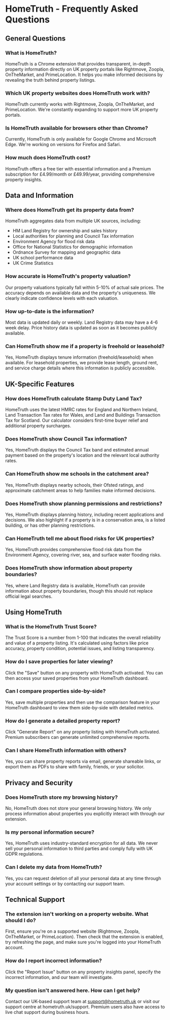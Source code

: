 # HomeTruth - Frequently Asked Questions

## General Questions

### What is HomeTruth?

HomeTruth is a Chrome extension that provides transparent, in-depth property information directly on UK property portals like Rightmove, Zoopla, OnTheMarket, and PrimeLocation. It helps you make informed decisions by revealing the truth behind property listings.

### Which UK property websites does HomeTruth work with?

HomeTruth currently works with Rightmove, Zoopla, OnTheMarket, and PrimeLocation. We're constantly expanding to support more UK property portals.

### Is HomeTruth available for browsers other than Chrome?

Currently, HomeTruth is only available for Google Chrome and Microsoft Edge. We're working on versions for Firefox and Safari.

### How much does HomeTruth cost?

HomeTruth offers a free tier with essential information and a Premium subscription for £4.99/month or £49.99/year, providing comprehensive property insights.

## Data and Information

### Where does HomeTruth get its property data from?

HomeTruth aggregates data from multiple UK sources, including:

- HM Land Registry for ownership and sales history
- Local authorities for planning and Council Tax information
- Environment Agency for flood risk data
- Office for National Statistics for demographic information
- Ordnance Survey for mapping and geographic data
- UK school performance data
- UK Crime Statistics

### How accurate is HomeTruth's property valuation?

Our property valuations typically fall within 5-10% of actual sale prices. The accuracy depends on available data and the property's uniqueness. We clearly indicate confidence levels with each valuation.

### How up-to-date is the information?

Most data is updated daily or weekly. Land Registry data may have a 4-6 week delay. Price history data is updated as soon as it becomes publicly available.

### Can HomeTruth show me if a property is freehold or leasehold?

Yes, HomeTruth displays tenure information (freehold/leasehold) when available. For leasehold properties, we provide lease length, ground rent, and service charge details where this information is publicly accessible.

## UK-Specific Features

### How does HomeTruth calculate Stamp Duty Land Tax?

HomeTruth uses the latest HMRC rates for England and Northern Ireland, Land Transaction Tax rates for Wales, and Land and Buildings Transaction Tax for Scotland. Our calculator considers first-time buyer relief and additional property surcharges.

### Does HomeTruth show Council Tax information?

Yes, HomeTruth displays the Council Tax band and estimated annual payment based on the property's location and the relevant local authority rates.

### Can HomeTruth show me schools in the catchment area?

Yes, HomeTruth displays nearby schools, their Ofsted ratings, and approximate catchment areas to help families make informed decisions.

### Does HomeTruth show planning permissions and restrictions?

Yes, HomeTruth displays planning history, including recent applications and decisions. We also highlight if a property is in a conservation area, is a listed building, or has other planning restrictions.

### Can HomeTruth tell me about flood risks for UK properties?

Yes, HomeTruth provides comprehensive flood risk data from the Environment Agency, covering river, sea, and surface water flooding risks.

### Does HomeTruth show information about property boundaries?

Yes, where Land Registry data is available, HomeTruth can provide information about property boundaries, though this should not replace official legal searches.

## Using HomeTruth

### What is the HomeTruth Trust Score?

The Trust Score is a number from 1-100 that indicates the overall reliability and value of a property listing. It's calculated using factors like price accuracy, property condition, potential issues, and listing transparency.

### How do I save properties for later viewing?

Click the "Save" button on any property with HomeTruth activated. You can then access your saved properties from your HomeTruth dashboard.

### Can I compare properties side-by-side?

Yes, save multiple properties and then use the comparison feature in your HomeTruth dashboard to view them side-by-side with detailed metrics.

### How do I generate a detailed property report?

Click "Generate Report" on any property listing with HomeTruth activated. Premium subscribers can generate unlimited comprehensive reports.

### Can I share HomeTruth information with others?

Yes, you can share property reports via email, generate shareable links, or export them as PDFs to share with family, friends, or your solicitor.

## Privacy and Security

### Does HomeTruth store my browsing history?

No, HomeTruth does not store your general browsing history. We only process information about properties you explicitly interact with through our extension.

### Is my personal information secure?

Yes, HomeTruth uses industry-standard encryption for all data. We never sell your personal information to third parties and comply fully with UK GDPR regulations.

### Can I delete my data from HomeTruth?

Yes, you can request deletion of all your personal data at any time through your account settings or by contacting our support team.

## Technical Support

### The extension isn't working on a property website. What should I do?

First, ensure you're on a supported website (Rightmove, Zoopla, OnTheMarket, or PrimeLocation). Then check that the extension is enabled, try refreshing the page, and make sure you're logged into your HomeTruth account.

### How do I report incorrect information?

Click the "Report Issue" button on any property insights panel, specify the incorrect information, and our team will investigate.

### My question isn't answered here. How can I get help?

Contact our UK-based support team at support@hometruth.uk or visit our support centre at hometruth.uk/support. Premium users also have access to live chat support during business hours.
